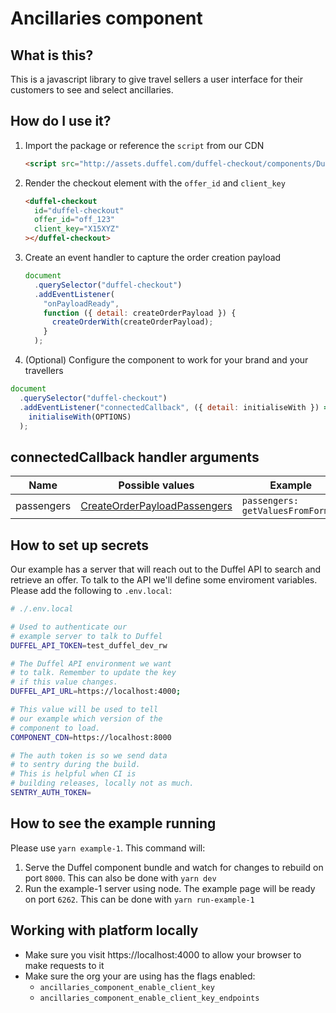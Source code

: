 # Ancillaries component

## What is this?

This is a javascript library to give travel sellers a user interface for their customers to see and select ancillaries.

## How do I use it?

1. Import the package or reference the `script` from our CDN

   ```html
   <script src="http://assets.duffel.com/duffel-checkout/components/DuffelCheckoutCustomElement.js/index.js"></script>
   ```

2. Render the checkout element with the `offer_id` and `client_key`

   ```html
   <duffel-checkout
     id="duffel-checkout"
     offer_id="off_123"
     client_key="X15XYZ"
   ></duffel-checkout>
   ```

3. Create an event handler to capture the order creation payload

   ```js
   document
     .querySelector("duffel-checkout")
     .addEventListener(
       "onPayloadReady",
       function ({ detail: createOrderPayload }) {
         createOrderWith(createOrderPayload);
       }
     );
   ```

4. (Optional) Configure the component to work for your brand and your travellers

```js
document
  .querySelector("duffel-checkout")
  .addEventListener("connectedCallback", ({ detail: initialiseWith }) =>
    initialiseWith(OPTIONS)
  );
```

## connectedCallback handler arguments

| Name       | **Possible values**                                             | **Example**                       |
| ---------- | --------------------------------------------------------------- | --------------------------------- |
| passengers | [CreateOrderPayloadPassengers](src/types/CreateOrderPayload.ts) | `passengers: getValuesFromForm()` |

## How to set up secrets

Our example has a server that will reach out to the Duffel API to search and retrieve an offer. To talk to the API we'll define some enviroment variables. Please add the following to `.env.local`:

```sh
# ./.env.local

# Used to authenticate our
# example server to talk to Duffel
DUFFEL_API_TOKEN=test_duffel_dev_rw

# The Duffel API environment we want
# to talk. Remember to update the key
# if this value changes.
DUFFEL_API_URL=https://localhost:4000;

# This value will be used to tell
# our example which version of the
# component to load.
COMPONENT_CDN=https://localhost:8000

# The auth token is so we send data
# to sentry during the build.
# This is helpful when CI is
# building releases, locally not as much.
SENTRY_AUTH_TOKEN=

```

## How to see the example running

Please use `yarn example-1`. This command will:

1. Serve the Duffel component bundle and watch for changes to rebuild on port `8000`. This can also be done with `yarn dev`
2. Run the example-1 server using node. The example page will be ready on port `6262`. This can be done with `yarn run-example-1`

## Working with platform locally

- Make sure you visit https://localhost:4000 to allow your browser to make requests to it
- Make sure the org your are using has the flags enabled:
  - `ancillaries_component_enable_client_key`
  - `ancillaries_component_enable_client_key_endpoints`
